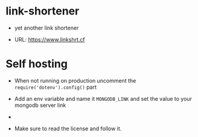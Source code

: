 # link-shortener

- yet another link shortener

- URL: https://www.linkshrt.cf

# Self hosting

- When not running on production uncomment the `require('dotenv').config()` part

- Add an env variable and name it `MONGODB_LINK` and set the value to your mongodb server link
-
-  Make sure to read the license and follow it.
